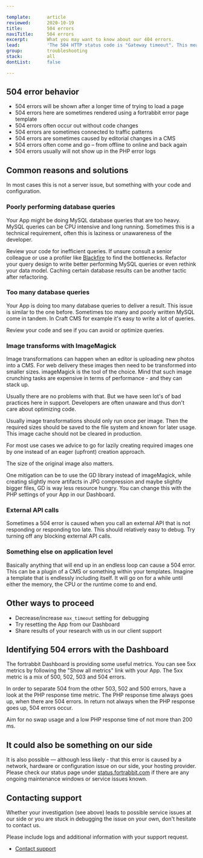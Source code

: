 ```yaml
---

template:      article
reviewed:      2020-10-19
title:         504 errors
naviTitle:     504 errors
excerpt:       What you may want to know about our 404 errors.
lead:          'The 504 HTTP status code is "Gateway timeout". This means that the request is taking too long to process or something is blocking execution. This article aims to help developers troubleshooting such errors.'
group:         troubleshooting
stack:         all
dontList:      false

---
```


## 504 error behavior

* 504 errors will be shown after a longer time of trying to load a page
* 504 errors here are sometimes rendered using a fortrabbit error page template
* 504 errors often occur out without code changes
* 504 errors are sometimes connected to traffic patterns
* 504 errors are sometimes caused by editorial changes in a CMS
* 504 errors often come and go – from offline to online and back again
* 504 errors usually will not show up in the PHP error logs


## Common reasons and solutions

In most cases this is not a server issue, but something with your code and configuration.


### Poorly performing database queries 

Your App might be doing MySQL database queries that are too heavy. MySQL queries can be CPU intensive and long running. Sometimes this is a technical requirement, often this is laziness or unawareness of the developer. 

Review your code for inefficient queries. If unsure consult a senior colleague or use a profiler like [Blackfire](/blackfire) to find the bottlenecks. Refactor your query design to write better performing MySQL queries or even rethink your data model. Caching certain database results can be another tactic after refactoring.


### Too many database queries

Your App is doing too many database queries to deliver a result. This issue is similar to the one before. Sometimes too many and poorly written MySQL come in tandem. In Craft CMS for example it's easy to write a lot of queries.

Review your code and see if you can avoid or optimize queries.


### Image transforms with ImageMagick

Image transformations can happen when an editor is uploading new photos into a CMS. For web delivery these images then need to be transformed into smaller sizes. imageMagick is the tool of the choice. Mind that such image crunching tasks are expensive in terms of performance - and they can stack up.

Usually there are no problems with that. But we have seen lot's of bad practices here in support. Developers are often unaware and thus don't care about optimizing code. 

Usually image transformations should only run once per image. Then the required sizes should be saved to the file system and known for later usage. This image cache should not be cleared in production.

For most use cases we advice to go for lazily creating required images one by one instead of an eager (upfront) creation approach.

The size of the original image also matters.

One mitigation can be to use the GD library instead of imageMagick, while creating slightly more artifacts in JPG compression and maybe slightly bigger files, GD is way less resource hungry. You can change this with the PHP settings of your App in our Dashboard.


### External API calls

Sometimes a 504 error is caused when you call an external API that is not responding or responding too late. This should relatively easy to debug. Try turning off any blocking external API calls.


### Something else on application level

Basically anything that will end up in an endless loop can cause a 504 error. This can be a plugin of a CMS or something within your templates. Imagine a template that is endlessly including itself. It will go on for a while until either the memory, the CPU or the runtime come to and end.


## Other ways to proceed

* Decrease/increase `max_timeout` setting for debugging
* Try resetting the App from our Dashboard
* Share results of your research with us in our client support


## Identifying 504 errors with the Dashboard

The fortrabbit Dashboard is providing some useful metrics. You can see 5xx metrics by following the "Show all metrics" link with your App. The 5xx metric is a mix of 500, 502, 503 and 504 errors.

In order to separate 504 from the other 503, 502 and 500 errors, have a look at the PHP response time metric. The PHP response time always goes up, when there are 504 errors. In return not always when the PHP response goes up, 504 errors occur. 

Aim for no swap usage and a low PHP response time of not more than 200 ms. 


## It could also be something on our side

It is also possible — although less likely - that this error is caused by a network, hardware or configuration issue on our side, your hosting provider. Please check our status page under [status.fortrabbit.com](https://status.fortrabit.com) if there are any ongoing maintenance windows or service issues known.


## Contacting support

Whether your investigation (see above) leads to possible service issues at our side or you are stuck in debugging the issue on your own, don't hesitate to contact us.

Please include logs and additional information with your support request. 

* <a href="#asd" onclick="Intercom('showNewMessage', 'I see 504 for my App ______ for around ___. I have made the following changes recently: ____.')">Contact support</a>